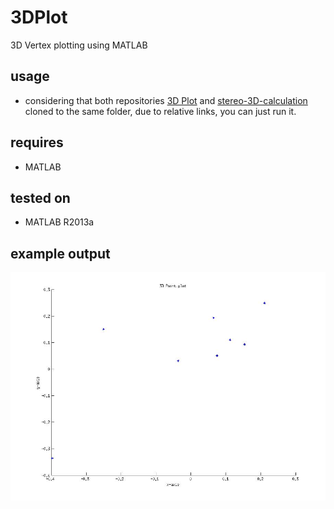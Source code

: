 # 3DPlot
3D Vertex plotting using MATLAB

## usage
* considering that both repositories [3D Plot](https://github.com/solbach/3DPlot) and [stereo-3D-calculation](https://github.com/solbach/stereo-3D-calculation) cloned to the same folder, due to relative links, you can just run it.


## requires
* MATLAB

## tested on
* MATLAB R2013a

## example output
![Example Plot](/plot.jpg?raw=true "Example Plot")
